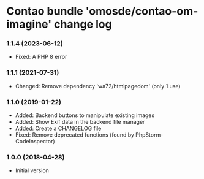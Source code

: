 # Contao bundle 'omosde/contao-om-imagine' change log

### 1.1.4 (2023-06-12)

 * Fixed: A PHP 8 error

### 1.1.1 (2021-07-31)

 * Changed: Remove dependency 'wa72/htmlpagedom' (only 1 use)

### 1.1.0 (2019-01-22)

 * Added: Backend buttons to manipulate existing images
 * Added: Show Exif data in the backend file manager
 * Added: Create a CHANGELOG file
 * Fixed: Remove deprecated functions (found by PhpStorm-CodeInspector) 

### 1.0.0 (2018-04-28)

 * Initial version
 